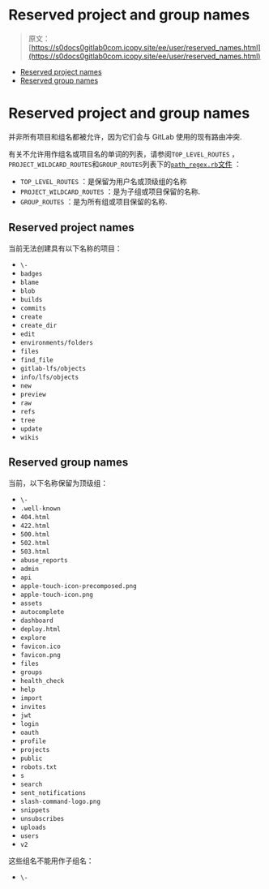 # Reserved project and group names

> 原文：[https://s0docs0gitlab0com.icopy.site/ee/user/reserved_names.html](https://s0docs0gitlab0com.icopy.site/ee/user/reserved_names.html)

*   [Reserved project names](#reserved-project-names)
*   [Reserved group names](#reserved-group-names)

# Reserved project and group names[](#reserved-project-and-group-names "Permalink")

并非所有项目和组名都被允许，因为它们会与 GitLab 使用的现有路由冲突.

有关不允许用作组名或项目名的单词的列表，请参阅`TOP_LEVEL_ROUTES` ， `PROJECT_WILDCARD_ROUTES`和`GROUP_ROUTES`列表下的[`path_regex.rb`文件](https://gitlab.com/gitlab-org/gitlab/blob/master/lib/gitlab/path_regex.rb) ：

*   `TOP_LEVEL_ROUTES` ：是保留为用户名或顶级组的名称
*   `PROJECT_WILDCARD_ROUTES` ：是为子组或项目保留的名称.
*   `GROUP_ROUTES` ：是为所有组或项目保留的名称.

## Reserved project names[](#reserved-project-names "Permalink")

当前无法创建具有以下名称的项目：

*   `\-`
*   `badges`
*   `blame`
*   `blob`
*   `builds`
*   `commits`
*   `create`
*   `create_dir`
*   `edit`
*   `environments/folders`
*   `files`
*   `find_file`
*   `gitlab-lfs/objects`
*   `info/lfs/objects`
*   `new`
*   `preview`
*   `raw`
*   `refs`
*   `tree`
*   `update`
*   `wikis`

## Reserved group names[](#reserved-group-names "Permalink")

当前，以下名称保留为顶级组：

*   `\-`
*   `.well-known`
*   `404.html`
*   `422.html`
*   `500.html`
*   `502.html`
*   `503.html`
*   `abuse_reports`
*   `admin`
*   `api`
*   `apple-touch-icon-precomposed.png`
*   `apple-touch-icon.png`
*   `assets`
*   `autocomplete`
*   `dashboard`
*   `deploy.html`
*   `explore`
*   `favicon.ico`
*   `favicon.png`
*   `files`
*   `groups`
*   `health_check`
*   `help`
*   `import`
*   `invites`
*   `jwt`
*   `login`
*   `oauth`
*   `profile`
*   `projects`
*   `public`
*   `robots.txt`
*   `s`
*   `search`
*   `sent_notifications`
*   `slash-command-logo.png`
*   `snippets`
*   `unsubscribes`
*   `uploads`
*   `users`
*   `v2`

这些组名不能用作子组名：

*   `\-`